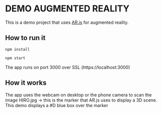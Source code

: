 # DEMO AUGMENTED REALITY

This is a demo project that uses [AR.js](https://github.com/jeromeetienne/AR.js) for augmented reality.


## How to run it

```
npm install
```
```
npm start
```

The app runs on port 3000 over SSL (https://localhost:3000)

## How it works

The app uses the webcam on desktop or the phone camera to scan the image HIRO.jpg -> this is the marker that AR.js uses to display a 3D scene. This demo displays a #D blue box over the marker